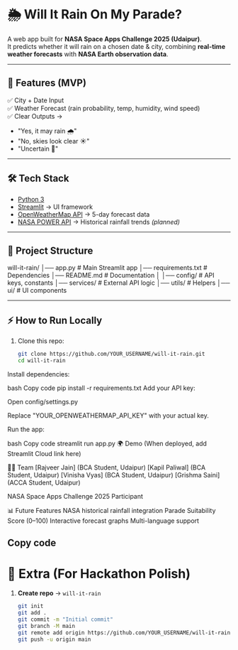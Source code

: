 # 🌦️ Will It Rain On My Parade?

A web app built for **NASA Space Apps Challenge 2025 (Udaipur)**.  
It predicts whether it will rain on a chosen date & city, combining **real-time weather forecasts** with **NASA Earth observation data**.

---

## 🚀 Features (MVP)
✅ City + Date Input  
✅ Weather Forecast (rain probability, temp, humidity, wind speed)  
✅ Clear Outputs →  
- "Yes, it may rain 🌧️"  
- "No, skies look clear ☀️"  
- "Uncertain 🌈"  

---

## 🛠️ Tech Stack
- [Python 3](https://www.python.org/)  
- [Streamlit](https://streamlit.io/) → UI framework  
- [OpenWeatherMap API](https://openweathermap.org/api) → 5-day forecast data  
- [NASA POWER API](https://power.larc.nasa.gov/) → Historical rainfall trends *(planned)*  

---

## 📂 Project Structure
will-it-rain/
│── app.py # Main Streamlit app
│── requirements.txt # Dependencies
│── README.md # Documentation
│
│── config/ # API keys, constants
│── services/ # External API logic
│── utils/ # Helpers
│── ui/ # UI components


---

## ⚡ How to Run Locally
1. Clone this repo:
   ```bash
   git clone https://github.com/YOUR_USERNAME/will-it-rain.git
   cd will-it-rain
Install dependencies:

bash
Copy code
pip install -r requirements.txt
Add your API key:

Open config/settings.py

Replace "YOUR_OPENWEATHERMAP_API_KEY" with your actual key.

Run the app:

bash
Copy code
streamlit run app.py
🌍 Demo
(When deployed, add Streamlit Cloud link here)

👨‍💻 Team
[Rajveer Jain] (BCA Student, Udaipur)
[Kapil Paliwal] (BCA Student, Udaipur)
[Vinisha Vyas] (BCA Student, Udaipur)
[Grishma Saini] (ACCA Student, Udaipur)

NASA Space Apps Challenge 2025 Participant

📊 Future Features
NASA historical rainfall integration
Parade Suitability Score (0–100)
Interactive forecast graphs
Multi-language support

Copy code
---

# 🔵 Extra (For Hackathon Polish)
1. **Create repo** → `will-it-rain`  
   ```bash
   git init
   git add .
   git commit -m "Initial commit"
   git branch -M main
   git remote add origin https://github.com/YOUR_USERNAME/will-it-rain.git
   git push -u origin main